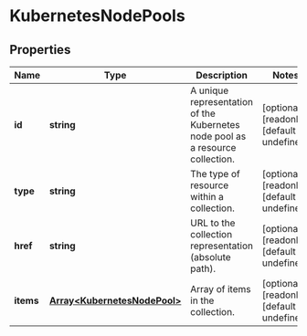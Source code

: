 # KubernetesNodePools

## Properties
| Name | Type | Description | Notes |
| ------------ | ------------- | ------------- | ------------- |
| **id** | **string** | A unique representation of the Kubernetes node pool as a resource collection. | [optional] [readonly] [default to undefined] |
| **type** | **string** | The type of resource within a collection. | [optional] [readonly] [default to undefined] |
| **href** | **string** | URL to the collection representation (absolute path). | [optional] [readonly] [default to undefined] |
| **items** | [**Array&lt;KubernetesNodePool&gt;**](KubernetesNodePool.md) | Array of items in the collection. | [optional] [readonly] [default to undefined] |


